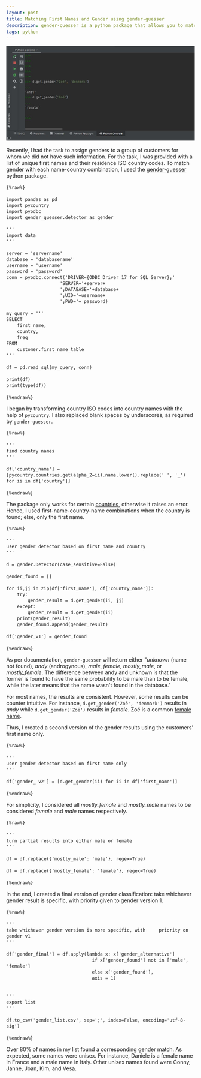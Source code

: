 ```yaml
---
layout: post
title: Matching First Names and Gender using gender-guesser  
description: gender-guesser is a python package that allows you to match a first names and name origin to a gender.
tags: python
---
```


![](/asset/screenshot/2022-02-28-python-gender-guesser-img01.jpg) 


Recently, I had the task to assign genders to a group of customers for whom we did not have such information. For the task, I was provided with a list of unique first names and their residence ISO country codes. To match gender with each name-country combination, I used the [gender-guesser](https://pypi.org/project/gender-guesser/) python package. 


    {%raw%} 

    import pandas as pd
    import pycountry
    import pyodbc
    import gender_guesser.detector as gender

    '''
    import data
    '''

    server = 'servername'
    database = 'databasename'
    username = 'username'
    password = 'password'
    conn = pyodbc.connect('DRIVER={ODBC Driver 17 for SQL Server};'
                        'SERVER='+server+
                        ';DATABASE='+database+
                        ';UID='+username+
                        ';PWD='+ password)

    my_query = '''
    SELECT 
        first_name,
        country,
        freq
    FROM 
        customer.first_name_table
    '''

    df = pd.read_sql(my_query, conn)

    print(df)
    print(type(df))

    {%endraw%}

I began by transforming country ISO codes into country names with the help of `pycountry`. I also replaced blank spaces by underscores, as required by `gender-guesser`.  

    {%raw%} 

    '''
    find country names
    '''

    df['country_name'] = [pycountry.countries.get(alpha_2=ii).name.lower().replace(' ', '_') for ii in df['country']]

    {%endraw%}

The package only works for certain [countries](https://github.com/lead-ratings/gender-guesser/blob/master/gender_guesser/detector.py), otherwise it raises an error. Hence, I used first-name-country-name combinations when the country is found; else, only the first name.


    {%raw%} 

    '''
    user gender detector based on first name and country
    '''

    d = gender.Detector(case_sensitive=False)

    gender_found = []

    for ii,jj in zip(df['first_name'], df['country_name']):
        try:
            gender_result = d.get_gender(ii, jj)
        except:
            gender_result = d.get_gender(ii)
        print(gender_result)
        gender_found.append(gender_result)

    df['gender_v1'] = gender_found

    {%endraw%}


As per documentation, `gender-guesser` will return either "*unknown* (name not found), *andy* (androgynous), *male*, *female*, *mostly_male*, or *mostly_female*. The difference between andy and unknown is that the former is found to have the same probability to be male than to be female, while the later means that the name wasn't found in the database."

For most names, the results are consistent. However, some results can be counter intuitive. For instance, `d.get_gender('Zoë', 'denmark')` results in *andy* while `d.get_gender('Zoë')` results in *female*. Zoë is a common [female name](https://en.wikipedia.org/wiki/Zoe_(name)).

Thus, I created a second version of the gender results using the customers’ first name only. 

    {%raw%} 

    '''
    user gender detector based on first name only
    '''

    df['gender_ v2'] = [d.get_gender(ii) for ii in df['first_name']]                

    {%endraw%}

For simplicity, I considered all *mostly_female* and *mostly_male* names to be considered *female* and *male* names respectively. 

    {%raw%} 

    '''
    turn partial results into either male or female
    '''

    df = df.replace({'mostly_male': 'male'}, regex=True)

    df = df.replace({'mostly_female': 'female'}, regex=True)

    {%endraw%}

In the end, I created a final version of gender classification: take whichever gender result is specific, with priority given to gender version 1.

    {%raw%} 

    '''
    take whichever gender version is more specific, with     priority on gender v1
    '''

    df['gender_final'] = df.apply(lambda x: x['gender_alternative'] 
                                    if x['gender_found'] not in ['male', 'female'] 
                                    else x['gender_found'], 
                                    axis = 1)


    '''
    export list
    '''

    df.to_csv('gender_list.csv', sep=';', index=False, encoding='utf-8-sig')

    {%endraw%}

Over 80% of names in my list found a corresponding gender match. As expected, some names were unisex. For instance, Daniele is a female name in France and a male name in Italy. Other unisex names found were Conny, Janne, Joan, Kim, and Vesa.









